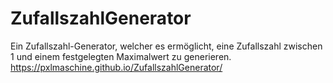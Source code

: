 # ZufallszahlGenerator
Ein Zufallszahl-Generator, welcher es ermöglicht, eine Zufallszahl zwischen 1 und einem festgelegten Maximalwert zu generieren. 
https://pxlmaschine.github.io/ZufallszahlGenerator/
